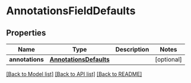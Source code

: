 # AnnotationsFieldDefaults

## Properties
Name | Type | Description | Notes
------------ | ------------- | ------------- | -------------
**annotations** | [**AnnotationsDefaults**](AnnotationsDefaults.md) |  | [optional] 

[[Back to Model list]](../README.md#documentation-for-models) [[Back to API list]](../README.md#documentation-for-api-endpoints) [[Back to README]](../README.md)

